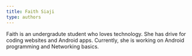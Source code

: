 ```yaml
---
title: Faith Siaji
type: authors
---
```

Faith is an undergradute student who loves technology. She has drive for coding websites and Android apps. Currently, she is working on Android programming and Networking basics.
